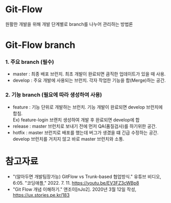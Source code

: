 # Git-Flow 
원활한 개발을 위해 개발 단계별로 branch를 나누어 관리하는 방법론

# Git-Flow branch 
### 1. 주요 branch (필수)
- master : 최종 배포 브런치. 최초 개발이 완료되면 큼직한 업데이트가 있을 때 사용.
- develop : 주요 개발에 사용되는 브런치. 각자 작업한 기능을 합(Merge)하는 공간.   


### 2. 기능 branch (필요에 따라 생성하여 사용)
- feature : 기능 단위로 개발하는 브런치. 기능 개발이 완료되면 develop 브런치에 합침.   
  Ex) feature-login 브랜치 생성하여 개발 후 완료되면 develop에 합
- release : master 브런치로 보내기 전에 먼저 QA(품질검사)를 하기위한 공간.
- hotfix : master 브런치로 배포를 했는데 버그가 생겼을 떄 긴급 수정하는 공간.   
  develop 브런치를 거치지 않고 바로 master 브런치와 소통. 


# 참고자료

- "(알아두면 개발팀장가능) GitFlow vs Trunk-based 협업방식." 유튜브 비디오, 6:05. "코딩애플,"  2022. 7. 11. https://youtu.be/EV3FZ3cWBp8 
- "Git Flow 개념 이해하기." 앤조이[nJo2]. 2020년 3월 12일 작성, https://ux.stories.pe.kr/183 
